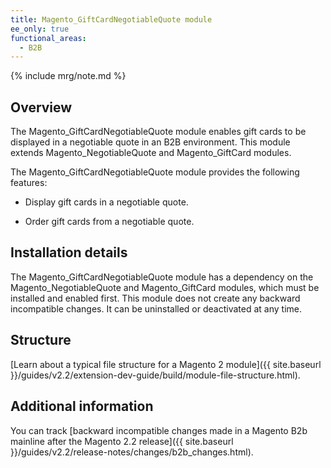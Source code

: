 ```yaml
---
title: Magento_GiftCardNegotiableQuote module
ee_only: true
functional_areas:
  - B2B
---
```


{% include mrg/note.md %}

## Overview

The Magento_GiftCardNegotiableQuote module enables gift cards to be displayed in a negotiable quote in an B2B environment. This module extends Magento_NegotiableQuote and Magento_GiftCard modules.

The Magento_GiftCardNegotiableQuote module provides the following features:

* Display gift cards in a negotiable quote.

* Order gift cards from a negotiable quote.

## Installation details

The Magento_GiftCardNegotiableQuote module has a dependency on the Magento_NegotiableQuote and Magento_GiftCard modules, which must be installed and enabled first. This module does not create any backward incompatible changes. It can be uninstalled or deactivated at any time.

## Structure

[Learn about a typical file structure for a Magento 2 module]({{ site.baseurl }}/guides/v2.2/extension-dev-guide/build/module-file-structure.html).

## Additional information

You can track [backward incompatible changes made in a Magento B2b mainline after the Magento 2.2 release]({{ site.baseurl }}/guides/v2.2/release-notes/changes/b2b_changes.html).
